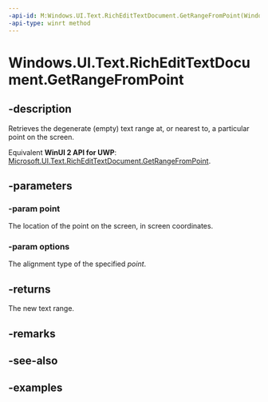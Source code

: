 ```yaml
---
-api-id: M:Windows.UI.Text.RichEditTextDocument.GetRangeFromPoint(Windows.Foundation.Point,Windows.UI.Text.PointOptions)
-api-type: winrt method
---
```


<!-- Method syntax.
public ITextRange RichEditTextDocument.GetRangeFromPoint(Point point, PointOptions options)
-->

# Windows.UI.Text.RichEditTextDocument.GetRangeFromPoint

## -description
Retrieves the degenerate (empty) text range at, or nearest to, a particular point on the screen.

Equivalent **WinUI 2 API for UWP**: [Microsoft.UI.Text.RichEditTextDocument.GetRangeFromPoint](/windows/winui/api/microsoft.ui.text.richedittextdocument.getrangefrompoint).

## -parameters

### -param point

The location of the point on the screen, in screen coordinates.

### -param options

The alignment type of the specified *point*.

## -returns
The new text range.

## -remarks

## -see-also

## -examples

